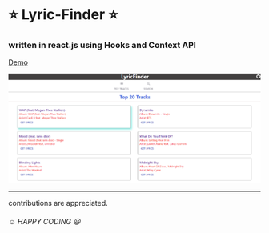 # :star: Lyric-Finder :star:

### written in react.js using Hooks and Context API

[Demo](https://ckr-harsh.github.io/Lyric-Finder/)

![screenshot](/screenshot.png)

---

contributions are appreciated.

###### :relaxed: HAPPY CODING :smiley:
